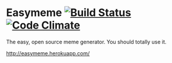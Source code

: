 Easymeme [![Build Status](https://travis-ci.org/zachlatta/easymeme.png?branch=master)](https://travis-ci.org/zachlatta/easymeme) [![Code Climate](https://codeclimate.com/github/zachlatta/easymeme.png)](https://codeclimate.com/github/zachlatta/easymeme)
========

The easy, open source meme generator. You should totally use it.

http://easymeme.herokuapp.com/
